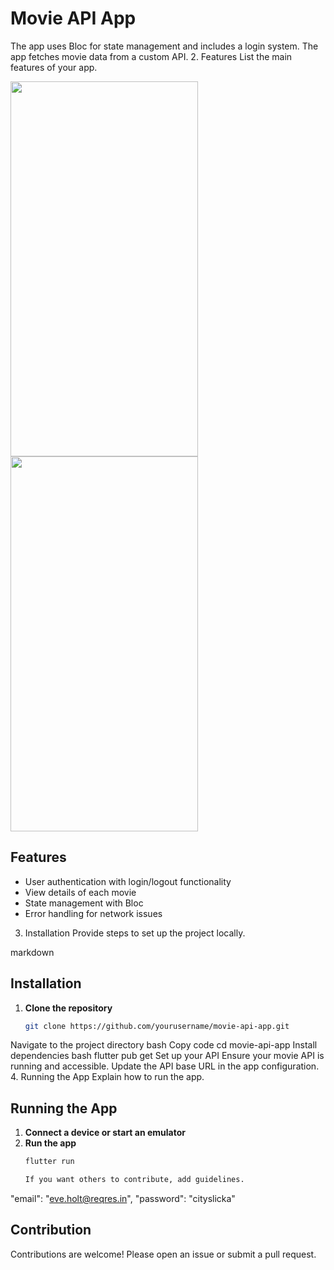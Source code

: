 # Movie API App

The app uses Bloc for state management and includes a login system. The app fetches movie data from a custom API.
2. Features
List the main features of your app.

<img src="https://github.com/Ajay-2022-Soft-Tech/Clean_Coding/assets/113298640/ae5eb2b3-8cfb-4cdf-87cd-ce86e9b1693b"  width="300" height="600" />

<img src="https://github.com/Ajay-2022-Soft-Tech/Clean_Coding/assets/113298640/51d7c101-28d0-48a0-957c-eca431dac84d"  width="300" height="600" />

## Features

- User authentication with login/logout functionality
- View details of each movie
- State management with Bloc
- Error handling for network issues
3. Installation
Provide steps to set up the project locally.

markdown
## Installation

1. **Clone the repository**
   ```bash
   git clone https://github.com/yourusername/movie-api-app.git
Navigate to the project directory
bash
Copy code
cd movie-api-app
Install dependencies
bash
flutter pub get
Set up your API
Ensure your movie API is running and accessible.
Update the API base URL in the app configuration.
4. Running the App
Explain how to run the app.


## Running the App

1. **Connect a device or start an emulator**
2. **Run the app**
   ```bash
   flutter run

   If you want others to contribute, add guidelines.

"email": "eve.holt@reqres.in",
"password": "cityslicka"


## Contribution

Contributions are welcome! Please open an issue or submit a pull request.
